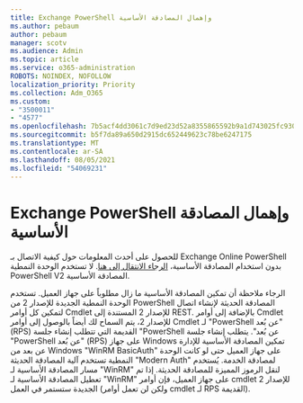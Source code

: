 ```yaml
---
title: Exchange PowerShell وإهمال المصادقة الأساسية
ms.author: pebaum
author: pebaum
manager: scotv
ms.audience: Admin
ms.topic: article
ms.service: o365-administration
ROBOTS: NOINDEX, NOFOLLOW
localization_priority: Priority
ms.collection: Adm_O365
ms.custom:
- "3500011"
- "4577"
ms.openlocfilehash: 7b5acf4dd3061c7d9ed23d52a8355865592b9a1d743025fc9300dcda5a18831a
ms.sourcegitcommit: b5f7da89a650d2915dc652449623c78be6247175
ms.translationtype: MT
ms.contentlocale: ar-SA
ms.lasthandoff: 08/05/2021
ms.locfileid: "54069231"
---
```

# <a name="exchange-powershell-and-basic-authentication-deprecation"></a>Exchange PowerShell وإهمال المصادقة الأساسية

للحصول على أحدث المعلومات حول كيفية الاتصال بـ Exchange Online PowerShell بدون استخدام المصادقة الأساسية، [الرجاء الانتقال إلى هنا](https://aka.ms/exops-docs). لا تستخدم الوحدة النمطية PowerShell V2 المصادقة الأساسية.

الرجاء ملاحظة أن تمكين المصادقة الأساسية ما زال مطلوباً على جهاز العميل.
تستخدم الوحدة النمطية الجديدة للإصدار 2 من PowerShell المصادقة الحديثة لإنشاء اتصال لتمكين كل أوامر Cmdlet للإصدار 2 المستندة إلى REST. بالإضافة إلى أوامر Cmdlet للإصدار 2، يتم السماح لك أيضاً بالوصول إلى أوامر Cmdlet لـ "PowerShell عن بُعد" (RPS) القديمة التي تتطلب إنشاء جلسة "PowerShell عن بُعد". يتطلب إنشاء جلسة "PowerShell عن بُعد" (RPS) على جهاز Windows تمكين المصادقة الأساسية للإدارة عن بعد من Windows "WinRM BasicAuth" على جهاز العميل حتى لو كانت الوحدة النمطية تستخدم آلية المصادقة الحديثة "Modern Auth" لمصادقة الخدمة. يُستخدم مسار المصادقة الأساسية لـ "WinRM" لنقل الرموز المميزة للمصادقة الحديثة. إذا تم تعطيل المصادقة الأساسية لـ "WinRM" على جهاز العميل، فإن أوامر cmdlet للإصدار 2 الجديدة ستستمر في العمل (ولكن لن تعمل أوامر cmdlet لـ RPS القديمة).
